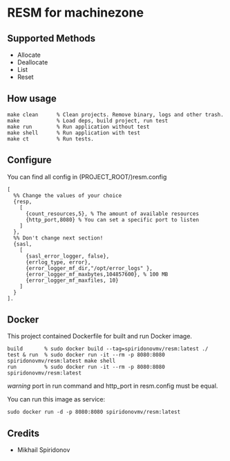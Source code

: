 RESM for machinezone
========================

Supported Methods
-----------------

* Allocate
* Deallocate
* List
* Reset

How usage
---

    make clean      % Clean projects. Remove binary, logs and other trash.
    make            % Load deps, build project, run test
    make run        % Run application without test
    make shell      % Run application with test
    make ct         % Run tests.

Configure
-----

You can find all config in (PROJECT_ROOT/)resm.config 

    [
      %% Change the values ​​of your choice
      {resp,
        [
          {count_resources,5}, % The amount of available resources
          {http_port,8080} % You can set a specific port to listen
        ]
      },
      %% Don't change next section!
      {sasl,
        [
          {sasl_error_logger, false},
          {errlog_type, error},
          {error_logger_mf_dir,"/opt/error_logs" },
          {error_logger_mf_maxbytes,104857600}, % 100 MB
          {error_logger_mf_maxfiles, 10}
        ]
      }
    ].
    
Docker
-----

This project contained Dockerfile for built and run Docker image.

    build       % sudo docker build --tag=spiridonovmv/resm:latest ./
    test & run  % sudo docker run -it --rm -p 8080:8080 spiridonovmv/resm:latest make shell
    run         % sudo docker run -it --rm -p 8080:8080 spiridonovmv/resm:latest  
    
*warning* port in run command and http_port in resm.config must be equal.

You can run this image as service: 

    sudo docker run -d -p 8080:8080 spiridonovmv/resm:latest

Credits
-------

* Mikhail Spiridonov